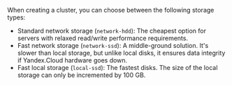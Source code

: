 When creating a cluster, you can choose between the following storage types:

* Standard network storage (`network-hdd`): The cheapest option for servers with relaxed read/write performance requirements.
* Fast network storage (`network-ssd`): A middle-ground solution. It's slower than local storage, but unlike local disks, it ensures data integrity if Yandex.Cloud hardware goes down.
* Fast local storage (`local-ssd`): The fastest disks. The size of the local storage can only be incremented by 100 GB.

